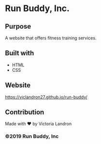 # Run Buddy, Inc.

## Purpose
A website that offers fitness training services.

## Built with
* HTML
* CSS

## Website
https://viclandron27.github.io/run-buddy/

## Contribution
Made with ❤️ by Victoria Landron

### ©️2019 Run Buddy, Inc 

